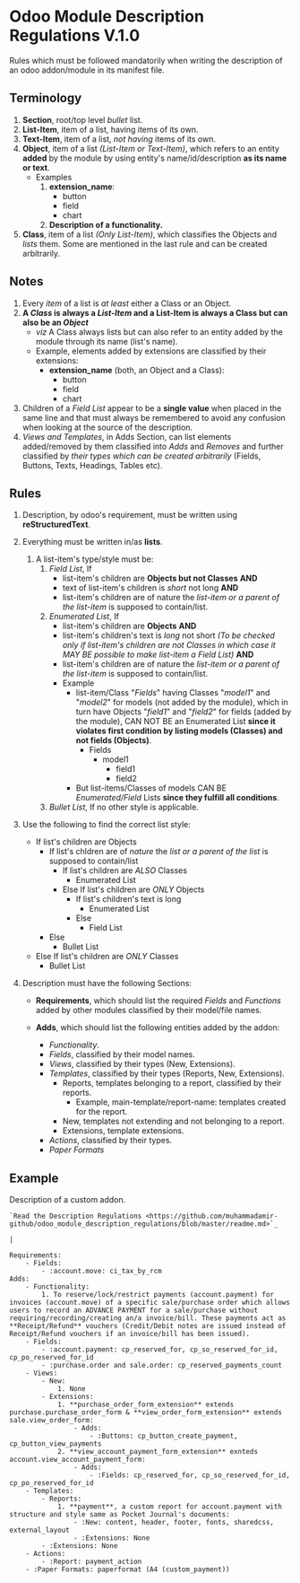 # **Odoo Module Description Regulations V.1.0**

Rules which must be followed mandatorily when writing the description of an odoo addon/module in its manifest file.

## Terminology
1. **Section**, root/top level *bullet* list.
2. **List-Item**, item of a list, having items of its own.
3. **Text-Item**, item of a list, *not having* items of its own.
2. **Object**, item of a list *(List-Item or Text-Item)*, which refers to an entity **added** by the module by using entity's name/id/description **as its name or text**.
	- Examples
		1. **extension_name**:
			- button
			- field
			- chart
		2. **Description of a functionality.**
2. **Class**, item of a list *(Only List-Item)*, which classifies the Objects and *lists* them. Some are mentioned in the last rule and can be created arbitrarily.

## Notes

1. Every *item* of a list is *at least* either a Class or an Object.
2. **A *Class* is always a *List-Item* and a List-Item is always a Class but can also be an *Object*** 
	- *viz* A Class always lists but can also refer to an entity added by the module through its name (list's name).
	- Example, elements added by extensions are classified by their extensions:
		- **extension_name** (both, an Object and a Class):
			- button
			- field
			- chart
3. Children of a *Field List* appear to be a **single value** when placed in the same line and that must always be remembered to avoid any confusion when looking at the source of the description.
4. *Views and Templates*, in Adds Section, can list elements added/removed by them classified into *Adds* and *Removes* and further classified by *their types which can be created arbitrarily* (Fields, Buttons, Texts, Headings, Tables etc).

## Rules

1. Description, by odoo's requirement, must be written using  **reStructuredText**.

2. Everything must be written in/as **lists**.
	1. A list-item's type/style must be:
		1. *Field List*, If
			- list-item's children are **Objects but not Classes** **AND**
			- text of list-item's children is *short* not long **AND**
			- list-item's children are of nature the *list-item or a parent of the list-item* is supposed to contain/list.
		2. *Enumerated List*, If
			- list-item's children are **Objects** **AND**
			- list-item's children's text is *long* not short *(To be checked only if list-item's children are not Classes in which case it MAY BE possible to make list-item a Field List)* **AND**
			- list-item's children are of nature the *list-item or a parent of the list-item* is supposed to contain/list.
			- Example
				- list-item/Class "*Fields*" having Classes "*model1*" and "*model2*" for models (not added by the module), which in turn have Objects "*field1*" and "*field2*" for fields (added by the module), CAN NOT BE an Enumerated List **since it violates first condition by listing models (Classes) and not fields (Objects)**.
					- Fields
						- model1
							- field1
							- field2
				- But list-items/Classes of models CAN BE *Enumerated/Field* Lists **since they fulfill all conditions**.
		3. *Bullet List*, If no other style is applicable.

3. Use the following to find the correct list style:
	- If list's children are Objects
		- If list's chldren are of *nature* the *list or a parent of the list* is supposed to contain/list
			- If list's children are *ALSO* Classes
				- Enumerated List
			- Else If list's children are *ONLY* Objects
				- If list's children's text is long
					- Enumerated List
				- Else
					- Field List
		- Else
			- Bullet List
	- Else If list's children are *ONLY* Classes
		- Bullet List

4. Description must have the following Sections:
	- **Requirements**, which should list the required *Fields* and *Functions* added by other modules classified by their model/file names.

	- **Adds**, which should list the following entities added by the addon:
		- *Functionality*.
		- *Fields*, classified by their model names.
		- *Views*, classified by their types (New, Extensions).
		- *Templates*, classified by their types (Reports, New, Extensions).
			- Reports, templates belonging to a report, classified by their reports.
				- Example, main-template/report-name: templates created for the report.
			- New, templates not extending and not belonging to a report.
			- Extensions, template extensions.
		- *Actions*, classified by their types.
		- *Paper Formats*

## Example
Description of a custom addon.
```
`Read the Description Regulations <https://github.com/muhammadamir-github/odoo_module_description_regulations/blob/master/readme.md>`_

|

Requirements:
	- Fields:
		- :account.move: ci_tax_by_rcm
Adds:
	- Functionality:
		1. To reserve/lock/restrict payments (account.payment) for invoices (account.move) of a specific sale/purchase order which allows users to record an ADVANCE PAYMENT for a sale/purchase without requiring/recording/creating an/a invoice/bill. These payments act as **Receipt/Refund** vouchers (Credit/Debit notes are issued instead of Receipt/Refund vouchers if an invoice/bill has been issued).
	- Fields:
		- :account.payment: cp_reserved_for, cp_so_reserved_for_id, cp_po_reserved_for_id
		- :purchase.order and sale.order: cp_reserved_payments_count
	- Views:
		- New:
			1. None
		- Extensions:
			1. **purchase_order_form_extension** extends purchase.purchase_order_form & **view_order_form_extension** extends sale.view_order_form:
				- Adds:
					- :Buttons: cp_button_create_payment, cp_button_view_payments
			2. **view_account_payment_form_extension** exnteds account.view_account_payment_form:
				- Adds:
					- :Fields: cp_reserved_for, cp_so_reserved_for_id, cp_po_reserved_for_id
	- Templates:
		- Reports:
			1. **payment**, a custom report for account.payment with structure and style same as Pocket Journal's documents:
				- :New: content, header, footer, fonts, sharedcss, external_layout
				- :Extensions: None
		- :Extensions: None
	- Actions:
		- :Report: payment_action
	- :Paper Formats: paperformat (A4 (custom_payment))
```